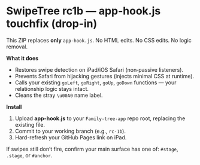 # SwipeTree rc1b — app-hook.js touchfix (drop-in)

This ZIP replaces **only** `app-hook.js`. No HTML edits. No CSS edits. No logic removal.

**What it does**
- Restores swipe detection on iPad/iOS Safari (non‑passive listeners).
- Prevents Safari from hijacking gestures (injects minimal CSS at runtime).
- Calls your existing `goLeft`, `goRight`, `goUp`, `goDown` functions — your relationship logic stays intact.
- Cleans the stray `\u00A0` name label.

**Install**
1. Upload **app-hook.js** to your `Family-tree-app` repo root, replacing the existing file.
2. Commit to your working branch (e.g., `rc-1b`).
3. Hard-refresh your GitHub Pages link on iPad.

If swipes still don’t fire, confirm your main surface has one of: `#stage`, `.stage`, or `#anchor`.
